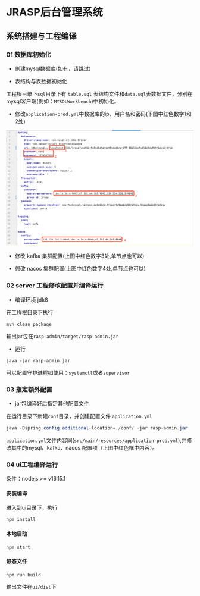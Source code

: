# JRASP后台管理系统

## 系统搭建与工程编译

### 01 数据库初始化

+ 创建mysql数据库(如有，请跳过) 
  
+ 表结构与表数据初始化

工程根目录下`sql`目录下有 `table.sql` 表结构文件和`data.sql`表数据文件，分别在mysql客户端(例如：`MYSQLWorkbench`)中初始化。

+ 修改`application-prod.yml`中数据库的ip、用户名和密码(下图中红色数字1和2处)

![application.yml](./images/application-yml.png)

+ 修改 kafka 集群配置(上图中红色数字3处,单节点也可以)
  
+ 修改 nacos 集群配置(上图中红色数字4处,单节点也可以)

### 02 server 工程修改配置并编译运行
+ 编译环境 jdk8

在工程根目录下执行

```shell
mvn clean package
```
输出jar包在`rasp-admin/target/rasp-admin.jar`

+ 运行

```shell
java -jar rasp-admin.jar
```

可以配置守护进程如使用：`systemctl`或者`supervisor`


### 03 指定额外配置

+ jar包编译好后指定其他配置文件

在运行目录下新建`conf`目录，并创建配置文件 `application.yml`
```java
java -Dspring.config.additional-location=./conf/ -jar rasp-admin.jar
```
`application.yml`文件内容同(`src/main/resources/application-prod.yml`),并修改其中的mysql、kafka、nacos 配置项（上图中红色框中内容）。

### 04 ui工程编译运行

条件：nodejs >= v16.15.1
  
#### 安装编译

进入到ui目录下，执行
```shell
npm install
```
#### 本地启动
```shell
npm start
```

#### 静态文件
```shell
npm run build
```
输出文件在`ui/dist`下